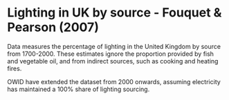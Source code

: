 # Lighting in UK by source - Fouquet & Pearson (2007)

Data measures the percentage of lighting in the United Kingdom by source from 1700-2000. These estimates ignore the proportion provided by fish and vegetable oil, and from indirect sources, such as cooking and heating fires.

OWID have extended the dataset from 2000 onwards, assuming electricity has maintained a 100% share of lighting sourcing.